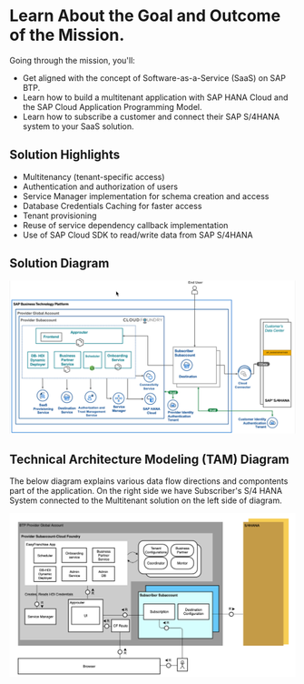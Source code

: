 # Learn About the Goal and Outcome of the Mission.

Going through the mission, you'll:
* Get aligned with the concept of Software-as-a-Service (SaaS) on SAP BTP.
* Learn how to build a multitenant application with SAP HANA Cloud and the SAP Cloud Application Programming Model.
* Learn how to subscribe a customer and connect their SAP S/4HANA system to your SaaS solution.

## Solution Highlights
- Multitenancy (tenant-specific access)
- Authentication and authorization of users
- Service Manager implementation for schema creation and access
- Database Credentials Caching for faster access
- Tenant provisioning
- Reuse of service dependency callback implementation
- Use of SAP Cloud SDK to read/write data from SAP S/4HANA

## Solution Diagram 

![Solution diagram](./images/solutiondiagram.png)

## Technical Architecture Modeling (TAM) Diagram
The below diagram explains various data flow directions and compontents part of the application. On the right side we have Subscriber's S/4 HANA System connected to the Multitenant solution on the left side of diagram.

![TAM](./images/tam.png)

